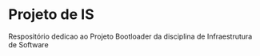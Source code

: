 # Projeto de IS
Respositório dedicao ao Projeto Bootloader da disciplina de Infraestrutura de Software
